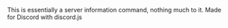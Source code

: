 This is essentially a server information command, nothing much to it. Made for Discord with discord.js
